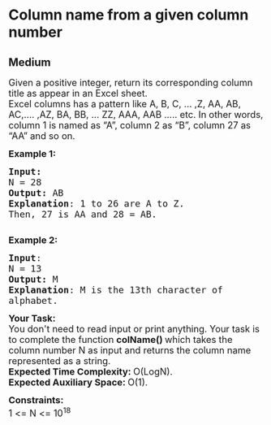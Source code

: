 # Column name from a given column number
## Medium
<div class="problems_problem_content__Xm_eO" speechify-initial-font-family="Roboto, sans-serif" speechify-initial-font-size="16px"><p speechify-initial-font-family="urw-din" speechify-initial-font-size="17px"><span style="font-size: 18px;" speechify-initial-font-family="urw-din" speechify-initial-font-size="17px">Given a positive integer, return its corresponding column title as appear in an Excel sheet.<br speechify-initial-font-family="urw-din" speechify-initial-font-size="17px">Excel columns has a pattern like A, B, C, … ,Z, AA, AB, AC,…. ,AZ, BA, BB, … ZZ, AAA, AAB ….. etc. In other words, column 1 is named as “A”, column 2 as “B”, column 27 as “AA” and so on.</span></p>
<p speechify-initial-font-family="urw-din" speechify-initial-font-size="17px"><span style="font-size: 18px;" speechify-initial-font-family="urw-din" speechify-initial-font-size="17px"><strong speechify-initial-font-family="urw-din" speechify-initial-font-size="17px">Example 1:</strong></span></p>
<pre speechify-initial-font-family="urw-din" speechify-initial-font-size="17px"><span style="font-size: 18px;" speechify-initial-font-family="urw-din" speechify-initial-font-size="17px"><strong speechify-initial-font-family="urw-din" speechify-initial-font-size="17px">Input:</strong>
N = 28
<strong speechify-initial-font-family="urw-din" speechify-initial-font-size="17px">Output:</strong> AB
<strong speechify-initial-font-family="urw-din" speechify-initial-font-size="17px">Explanation</strong>: 1 to 26 are A to Z.
Then, 27 is AA and 28 = AB.
</span>
</pre>
<p speechify-initial-font-family="urw-din" speechify-initial-font-size="17px"><span style="font-size: 18px;" speechify-initial-font-family="urw-din" speechify-initial-font-size="17px"><strong speechify-initial-font-family="urw-din" speechify-initial-font-size="17px">Example 2:</strong></span></p>
<pre speechify-initial-font-family="urw-din" speechify-initial-font-size="17px"><span style="font-size: 18px;" speechify-initial-font-family="urw-din" speechify-initial-font-size="17px"><strong speechify-initial-font-family="urw-din" speechify-initial-font-size="17px">Input</strong>: 
N = 13
<strong speechify-initial-font-family="urw-din" speechify-initial-font-size="17px">Output:</strong> M
<strong speechify-initial-font-family="urw-din" speechify-initial-font-size="17px">Explanation</strong>: M is the 13th character of
alphabet.</span>
</pre>
<p speechify-initial-font-family="urw-din" speechify-initial-font-size="17px"><span style="font-size: 18px;" speechify-initial-font-family="urw-din" speechify-initial-font-size="17px"><strong speechify-initial-font-family="urw-din" speechify-initial-font-size="17px">Your Task:</strong><br speechify-initial-font-family="urw-din" speechify-initial-font-size="17px">You don't need to read input or print anything. Your task is to complete the function&nbsp;<strong speechify-initial-font-family="urw-din" speechify-initial-font-size="17px">colName()&nbsp;</strong>which takes the column number&nbsp;N as input and returns the column name represented as a string.</span><br speechify-initial-font-family="urw-din" speechify-initial-font-size="17px"><span style="font-size: 18px;" speechify-initial-font-family="urw-din" speechify-initial-font-size="17px"><strong speechify-initial-font-family="urw-din" speechify-initial-font-size="17px">Expected Time Complexity: </strong>O(LogN).<br speechify-initial-font-family="urw-din" speechify-initial-font-size="17px"><strong speechify-initial-font-family="urw-din" speechify-initial-font-size="17px">Expected Auxiliary Space:&nbsp;</strong>O(1).</span></p>
<p speechify-initial-font-family="urw-din" speechify-initial-font-size="17px"><span style="font-size: 18px;" speechify-initial-font-family="urw-din" speechify-initial-font-size="17px"><strong speechify-initial-font-family="urw-din" speechify-initial-font-size="17px">Constraints:</strong><br speechify-initial-font-family="urw-din" speechify-initial-font-size="17px">1 &lt;= N &lt;= 10<sup speechify-initial-font-family="urw-din" speechify-initial-font-size="17px">18</sup></span></p>
<p speechify-initial-font-family="urw-din" speechify-initial-font-size="17px">&nbsp;</p></div>